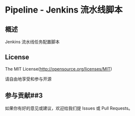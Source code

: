 Pipeline - Jenkins 流水线脚本
====
## 概述
Jenkins 流水线任务配置脚本


## License
The MIT License(http://opensource.org/licenses/MIT)

请自由地享受和参与开源

## 参与贡献##3

如果你有好的意见或建议，欢迎给我们提 Issues 或 Pull Requests。